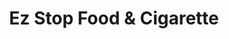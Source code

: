 ---
title: "Ez Stop Food & Cigarette"
url: /denver/ez-stop-food-and-cigarette/
shop: convenience
---